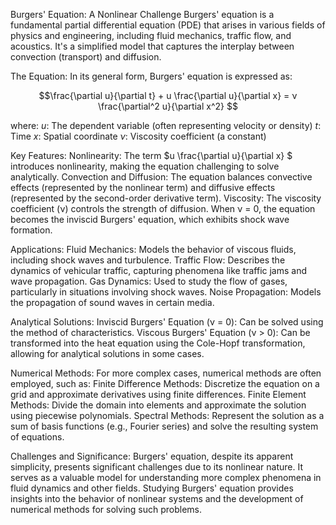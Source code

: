 Burgers' Equation: A Nonlinear Challenge
Burgers' equation is a fundamental partial differential equation (PDE) that arises in various fields of physics and engineering, including fluid mechanics, traffic flow, and acoustics. It's a simplified model that captures the interplay between convection (transport) and diffusion. 


The Equation:
In its general form, Burgers' equation is expressed as:

$$\frac{\partial u}{\partial t} + u \frac{\partial u}{\partial x} = ν \frac{\partial^2 u}{\partial x^2} $$

where:
  $u$: The dependent variable (often representing velocity or density) 
  $t$: Time 
  $x$: Spatial coordinate 
  $\nu$: Viscosity coefficient (a constant) 

Key Features:
  Nonlinearity: The term $u \frac{\partial u}{\partial x} $ introduces nonlinearity, making the equation challenging to solve analytically. 
  Convection and Diffusion: The equation balances convective effects (represented by the nonlinear term) and diffusive effects (represented by the second-order derivative term). 
  Viscosity: The viscosity coefficient (ν) controls the strength of diffusion. When ν = 0, the equation becomes the inviscid Burgers' equation, which exhibits shock wave formation. 

Applications:
  Fluid Mechanics: Models the behavior of viscous fluids, including shock waves and turbulence. 
  Traffic Flow: Describes the dynamics of vehicular traffic, capturing phenomena like traffic jams and wave propagation. 
  Gas Dynamics: Used to study the flow of gases, particularly in situations involving shock waves. 
  Noise Propagation: Models the propagation of sound waves in certain media.

Analytical Solutions:
  Inviscid Burgers' Equation (ν = 0): Can be solved using the method of characteristics. 
  Viscous Burgers' Equation (ν > 0): Can be transformed into the heat equation using the Cole-Hopf transformation, allowing for analytical solutions in some cases.

Numerical Methods:
For more complex cases, numerical methods are often employed, such as:
  Finite Difference Methods: Discretize the equation on a grid and approximate derivatives using finite differences.
  Finite Element Methods: Divide the domain into elements and approximate the solution using piecewise polynomials.
  Spectral Methods: Represent the solution as a sum of basis functions (e.g., Fourier series) and solve the resulting system of equations. 

Challenges and Significance:
  Burgers' equation, despite its apparent simplicity, presents significant challenges due to its nonlinear nature. It serves as a valuable model for understanding more complex phenomena in fluid dynamics and other fields. Studying Burgers' equation provides insights into the behavior of nonlinear systems and the development of numerical methods for solving such problems.
